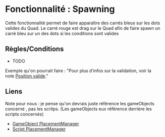 # Fonctionnalité : Spawning

Cette fonctionnalité permet de faire apparaître des carrés bleus sur les dots valides du Quad.
Le carré rouge est drag sur le Quad afin de faire spawn un carré bleu sur un des dots si les conditions sont valides

## Règles/Conditions

- TODO

Exemple qu'on pourrait faire : 
"Pour plus d’infos sur la validation, voir la note [Position valide](#position-valide)."

## Liens
Note pour nous : je pense qu'on devrais juste référence les gameObjects concerné , pas les scritps. (Les gameObjects eux référence derrière les scripts concernés)

- [GameObject PlacementManager](../gameobjects/PlacementManager.md)  
- [Script PlacementManager](../scripts/PlacementManager.md)
